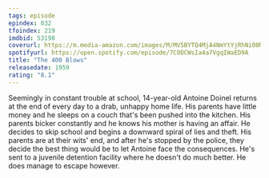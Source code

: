 ```yaml
---
tags: episode
epindex: 032
tfoindex: 219
imdbid: 53198
coverurl: https://m.media-amazon.com/images/M/MV5BYTQ4MjA4NmYtYjRhNi00MTEwLTg0NjgtNjk3ODJlZGU4NjRkL2ltYWdlL2ltYWdlXkEyXkFqcGdeQXVyNjU0OTQ0OTY@._V1_SY300_CR6,0,202,300_.jpg
spotifyurl: https://open.spotify.com/episode/7C0DCWsIa4a7VgqIWaED9A
title: "The 400 Blows"
releasedate: 1959
rating: "8.1"
---
```


Seemingly in constant trouble at school, 14-year-old Antoine Doinel returns at the end of every day to a drab, unhappy home life. His parents have little money and he sleeps on a couch that's been pushed into the kitchen. His parents bicker constantly and he knows his mother is having an affair. He decides to skip school and begins a downward spiral of lies and theft. His parents are at their wits' end, and after he's stopped by the police, they decide the best thing would be to let Antoine face the consequences. He's sent to a juvenile detention facility where he doesn't do much better. He does manage to escape however.